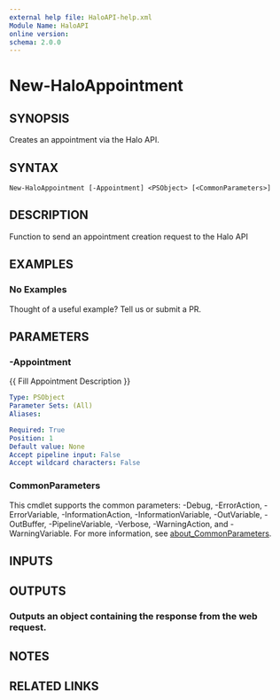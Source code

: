 ```yaml
---
external help file: HaloAPI-help.xml
Module Name: HaloAPI
online version:
schema: 2.0.0
---
```


# New-HaloAppointment

## SYNOPSIS
Creates an appointment via the Halo API.

## SYNTAX

```
New-HaloAppointment [-Appointment] <PSObject> [<CommonParameters>]
```

## DESCRIPTION
Function to send an appointment creation request to the Halo API

## EXAMPLES

### No Examples

Thought of a useful example? Tell us or submit a PR.

## PARAMETERS

### -Appointment
{{ Fill Appointment Description }}

```yaml
Type: PSObject
Parameter Sets: (All)
Aliases:

Required: True
Position: 1
Default value: None
Accept pipeline input: False
Accept wildcard characters: False
```

### CommonParameters
This cmdlet supports the common parameters: -Debug, -ErrorAction, -ErrorVariable, -InformationAction, -InformationVariable, -OutVariable, -OutBuffer, -PipelineVariable, -Verbose, -WarningAction, and -WarningVariable. For more information, see [about_CommonParameters](http://go.microsoft.com/fwlink/?LinkID=113216).

## INPUTS

## OUTPUTS

### Outputs an object containing the response from the web request.
## NOTES

## RELATED LINKS
